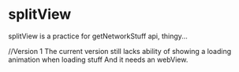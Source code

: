 # splitView
splitView is a practice for getNetworkStuff api, thingy...

//Version 1
The current version still lacks ability of showing a loading animation when loading stuff
And it needs an webView.
